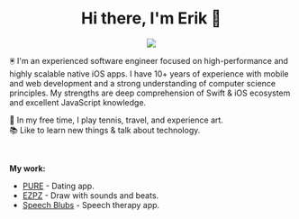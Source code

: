 <h1 align='center'>
  Hi there, I'm Erik 👋
</h1>

<p align='center'>
  <a href="https://www.linkedin.com/in/erik-drobne-a89a8694">
    <img src="https://img.shields.io/badge/LinkedIn-0077B5?style=for-the-badge&logo=linkedin&logoColor=white"/>
  </a>
</p>

🖲 I'm an experienced software engineer focused on high-performance and highly scalable native iOS apps.
I have 10+ years of experience with mobile and web development and a strong understanding of computer science principles. 
My strengths are deep comprehension of Swift & iOS ecosystem and excellent JavaScript knowledge.


🎾 In my free time, I play tennis, travel, and experience art.<br/>
📚 Like to learn new things & talk about technology.

<br/>

**My work:**
- [PURE](https://apps.apple.com/ai/app/pure-anonymous-dating-app/id690661663) - Dating app.
- [EZPZ](https://apps.apple.com/us/app/ezpz-doodle-loop-techno/id6444683778) - Draw with sounds and beats.
- [Speech Blubs](https://speechblubs.com/) - Speech therapy app.
